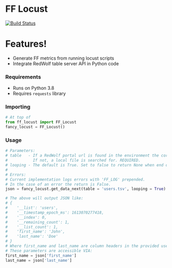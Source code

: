 # FF Locust

[![Build Status](https://jenkins.development.redwolfsecurity.com/buildStatus/icon?job=RedWolfSecurity%2Fff_locust%2Fmaster)](https://jenkins.development.redwolfsecurity.com/me/my-views/view/all/job/RedWolfSecurity/job/ff_locust/job/master/)

# Features!

  - Generate FF metrics from running locust scripts 
  - Integrate RedWolf table server API in Python code

### Requirements

- Runs on Python 3.8
- Requires `requests` library

### Importing
```py
# At top of 
from ff_locust import FF_Locust
fancy_locust = FF_Locust()
```

### Usage
```py
# Parameters:
# table   - If a RedWolf portal url is found in the environment the corresponding list server is used
#           If not, a local file is searched for. REQUIRED.
# looping - The default is True. Set to false to return None when end of tsv is reached.
#
# Errors:
# Current implementation logs errors with 'FF_LOG' prepended.
# In the case of an error the return is False.
json = fancy_locust.get_data_next(table = 'users.tsv', looping = True)

# The above will output JSON like:
# {
#    '__list': 'users',
#    '__timestamp_epoch_ms': 1613070277418,
#    '__index': 0,
#    '__remaining_count': 1,
#    '__list_count': 1,
#    'first_name': 'John',
#    'last_name': 'Doe'
# }
# Where first_name and last_name are column headers in the provided users.tsv file.
# These parameters are accessible VIA:
first_name = json['first_name']
last_name = json['last_name']
```
